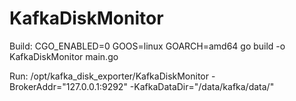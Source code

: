 # KafkaDiskMonitor
Build:
    CGO_ENABLED=0  GOOS=linux  GOARCH=amd64  go build -o KafkaDiskMonitor  main.go



Run:
    /opt/kafka_disk_exporter/KafkaDiskMonitor  -BrokerAddr="127.0.0.1:9292" -KafkaDataDir="/data/kafka/data/"